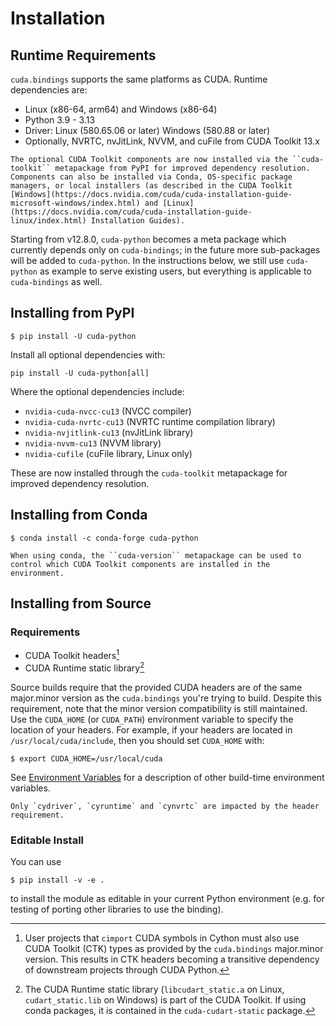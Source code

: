 # Installation

## Runtime Requirements

`cuda.bindings` supports the same platforms as CUDA. Runtime dependencies are:

* Linux (x86-64, arm64) and Windows (x86-64)
* Python 3.9 - 3.13
* Driver: Linux (580.65.06 or later) Windows (580.88 or later)
* Optionally, NVRTC, nvJitLink, NVVM, and cuFile from CUDA Toolkit 13.x

```{note}
The optional CUDA Toolkit components are now installed via the ``cuda-toolkit`` metapackage from PyPI for improved dependency resolution. Components can also be installed via Conda, OS-specific package managers, or local installers (as described in the CUDA Toolkit [Windows](https://docs.nvidia.com/cuda/cuda-installation-guide-microsoft-windows/index.html) and [Linux](https://docs.nvidia.com/cuda/cuda-installation-guide-linux/index.html) Installation Guides).
```

Starting from v12.8.0, `cuda-python` becomes a meta package which currently depends only on `cuda-bindings`; in the future more sub-packages will be added to `cuda-python`. In the instructions below, we still use `cuda-python` as example to serve existing users, but everything is applicable to `cuda-bindings` as well.


## Installing from PyPI

```console
$ pip install -U cuda-python
```

Install all optional dependencies with:
```{code-block} shell
pip install -U cuda-python[all]
```

Where the optional dependencies include:

* ``nvidia-cuda-nvcc-cu13`` (NVCC compiler)
* ``nvidia-cuda-nvrtc-cu13`` (NVRTC runtime compilation library)  
* ``nvidia-nvjitlink-cu13`` (nvJitLink library)
* ``nvidia-nvvm-cu13`` (NVVM library)
* ``nvidia-cufile`` (cuFile library, Linux only)

These are now installed through the ``cuda-toolkit`` metapackage for improved dependency resolution.


## Installing from Conda

```console
$ conda install -c conda-forge cuda-python
```

```{note}
When using conda, the ``cuda-version`` metapackage can be used to control which CUDA Toolkit components are installed in the environment.
```


## Installing from Source

### Requirements

* CUDA Toolkit headers[^1]
* CUDA Runtime static library[^2]

[^1]: User projects that `cimport` CUDA symbols in Cython must also use CUDA Toolkit (CTK) types as provided by the `cuda.bindings` major.minor version. This results in CTK headers becoming a transitive dependency of downstream projects through CUDA Python.

[^2]: The CUDA Runtime static library (`libcudart_static.a` on Linux, `cudart_static.lib` on Windows) is part of the CUDA Toolkit. If using conda packages, it is contained in the `cuda-cudart-static` package.

Source builds require that the provided CUDA headers are of the same major.minor version as the `cuda.bindings` you're trying to build. Despite this requirement, note that the minor version compatibility is still maintained. Use the `CUDA_HOME` (or `CUDA_PATH`) environment variable to specify the location of your headers. For example, if your headers are located in `/usr/local/cuda/include`, then you should set `CUDA_HOME` with:

```console
$ export CUDA_HOME=/usr/local/cuda
```

See [Environment Variables](environment_variables.md) for a description of other build-time environment variables.

```{note}
Only `cydriver`, `cyruntime` and `cynvrtc` are impacted by the header requirement.
```


### Editable Install

You can use

```console
$ pip install -v -e .
```

to install the module as editable in your current Python environment (e.g. for testing of porting other libraries to use the binding).
